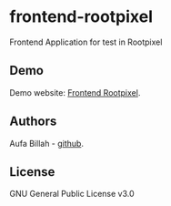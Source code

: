 # frontend-rootpixel
Frontend Application for test in Rootpixel

## Demo
Demo website: [Frontend Rootpixel](https://aufaroot18.github.io/frontend-rootpixel/).

## Authors
Aufa Billah - [github](https://github.com/aufaroot18).

## License
GNU General Public License v3.0
